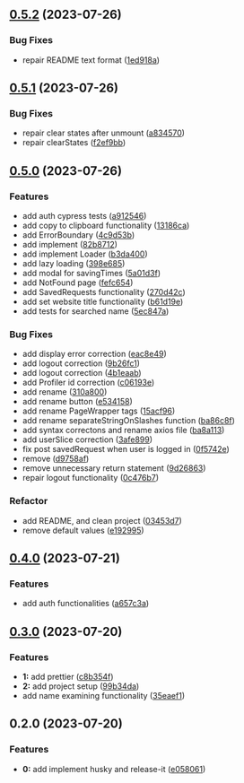 

## [0.5.2](https://github.com/MateuszMG/name_examining_client/compare/0.5.1...0.5.2) (2023-07-26)


### Bug Fixes

* repair README text format ([1ed918a](https://github.com/MateuszMG/name_examining_client/commit/1ed918ab2930c06791c24f7394b48c2aa347820d))

## [0.5.1](https://github.com/MateuszMG/name_examining_client/compare/0.5.0...0.5.1) (2023-07-26)


### Bug Fixes

* repair clear states  after unmount ([a834570](https://github.com/MateuszMG/name_examining_client/commit/a8345705e27bfa4c6b53a44ed630b1a9630b3bf9))
* repair clearStates ([f2ef9bb](https://github.com/MateuszMG/name_examining_client/commit/f2ef9bb6393619ab597a47a21feb5429f4db4f27))

## [0.5.0](https://github.com/MateuszMG/name_examining_client/compare/0.4.0...0.5.0) (2023-07-26)


### Features

* add auth cypress tests ([a912546](https://github.com/MateuszMG/name_examining_client/commit/a91254674c58261fb673c6e40e71760f31eda737))
* add copy to clipboard functionality ([13186ca](https://github.com/MateuszMG/name_examining_client/commit/13186ca6c4071232efa1f00818041f5e2e44c194))
* add ErrorBoundary ([4c9d53b](https://github.com/MateuszMG/name_examining_client/commit/4c9d53ba187700296c8dd967f597488ae31ca864))
* add implement ([82b8712](https://github.com/MateuszMG/name_examining_client/commit/82b871299e9e0a7117fc2ff7b053f3e14b46e4e5))
* add implement Loader ([b3da400](https://github.com/MateuszMG/name_examining_client/commit/b3da400bf9cb0a5e8d80c5dc247d36c84234a6ee))
* add lazy loading ([398e685](https://github.com/MateuszMG/name_examining_client/commit/398e6851161a2b4a698439ec7d6edeb6fc0fad37))
* add modal for savingTimes ([5a01d3f](https://github.com/MateuszMG/name_examining_client/commit/5a01d3f441e4b22d2d9a470cc72e9c8cbc8fa08f))
* add NotFound page ([fefc654](https://github.com/MateuszMG/name_examining_client/commit/fefc654a86317071a6b04d6270ece2cbd7852c82))
* add SavedRequests functionality ([270d42c](https://github.com/MateuszMG/name_examining_client/commit/270d42c93521ed622a91e46f8cd0c745d15b0631))
* add set website title functionality ([b61d19e](https://github.com/MateuszMG/name_examining_client/commit/b61d19e3be7511fd7095de1cc2d905c78912c426))
* add tests for searched name ([5ec847a](https://github.com/MateuszMG/name_examining_client/commit/5ec847a7b3d8769f8db10523e1d681d082945d88))


### Bug Fixes

* add display error correction ([eac8e49](https://github.com/MateuszMG/name_examining_client/commit/eac8e49632a3abc3a2ee49df09b1418b9567321e))
* add logout correction ([9b26fc1](https://github.com/MateuszMG/name_examining_client/commit/9b26fc19acb07ddd0f57ba7261566ac3da8f0515))
* add logout correction ([4b1eaab](https://github.com/MateuszMG/name_examining_client/commit/4b1eaab2b7910cc0671b7f291a95b47b0c39c2d0))
* add Profiler id correction ([c06193e](https://github.com/MateuszMG/name_examining_client/commit/c06193ea5f2f0bcd4c4a9b02358176006f5133f6))
* add rename ([310a800](https://github.com/MateuszMG/name_examining_client/commit/310a8008022e9c732839ce9089a1d95463c9ccd4))
* add rename button ([e534158](https://github.com/MateuszMG/name_examining_client/commit/e534158b59a25cc4c9566e6206015d8fa44d1fe3))
* add rename PageWrapper tags ([15acf96](https://github.com/MateuszMG/name_examining_client/commit/15acf964ee6fa22ef862998717045f459aa9e93c))
* add rename separateStringOnSlashes function ([ba86c8f](https://github.com/MateuszMG/name_examining_client/commit/ba86c8f1b8952f57ce9c09901d05f014cd5e85a7))
* add syntax correctons and rename axios file ([ba8a113](https://github.com/MateuszMG/name_examining_client/commit/ba8a113251023644becdf646086da0744780fbd7))
* add userSlice correction ([3afe899](https://github.com/MateuszMG/name_examining_client/commit/3afe8992d955067b4667454e3d27560a4e0e79a6))
* fix post savedRequest when user is logged in ([0f5742e](https://github.com/MateuszMG/name_examining_client/commit/0f5742e2d202c4230c8ce8074ad50d8d704f57d9))
* remove ([d9758af](https://github.com/MateuszMG/name_examining_client/commit/d9758afadb4e5e9ff440f6f0de275251b9d456c3))
* remove unnecessary return statement ([9d26863](https://github.com/MateuszMG/name_examining_client/commit/9d26863a15d6f611f154de8b71b71ccd472175ac))
* repair logout functionality ([0c476b7](https://github.com/MateuszMG/name_examining_client/commit/0c476b7d2c9a52a0c632a2241f6ff2f6dbbc2797))


### Refactor

* add README,  and clean project ([03453d7](https://github.com/MateuszMG/name_examining_client/commit/03453d7ad21986f4dd69d0ebfc2fbdb7d5520d96))
* remove default values ([e192995](https://github.com/MateuszMG/name_examining_client/commit/e192995963099041984920b5ccff7999e647cf71))

## [0.4.0](https://github.com/MateuszMG/name_examining_client/compare/0.3.0...0.4.0) (2023-07-21)


### Features

* add auth functionalities ([a657c3a](https://github.com/MateuszMG/name_examining_client/commit/a657c3a34d920c60944c6878b986637f4e5e69fe))

## [0.3.0](https://github.com/MateuszMG/name_examining_client/compare/0.2.0...0.3.0) (2023-07-20)


### Features

* **1:** add prettier ([c8b354f](https://github.com/MateuszMG/name_examining_client/commit/c8b354f9c82489634a9cf2309c977172b9e72c53))
* **2:** add project setup ([99b34da](https://github.com/MateuszMG/name_examining_client/commit/99b34da17db58657f828837f416f0ac134f34ccc))
* add name examining functionality ([35eaef1](https://github.com/MateuszMG/name_examining_client/commit/35eaef17925e8b6ff690bc2fbc47ad8c1ecd44aa))

## 0.2.0 (2023-07-20)


### Features

* **0:** add implement husky and release-it ([e058061](https://github.com/MateuszMG/name_examining_client/commit/e058061b9c312bdd23266623f41162a93e188b7f))